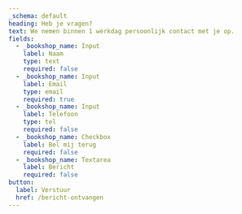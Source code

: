 ```yaml
---
_schema: default
heading: Heb je vragen?
text: We nemen binnen 1 werkdag persoonlijk contact met je op.
fields:
  - _bookshop_name: Input
    label: Naam
    type: text
    required: false
  - _bookshop_name: Input
    label: Email
    type: email
    required: true
  - _bookshop_name: Input
    label: Telefoon
    type: tel
    required: false
  - _bookshop_name: Checkbox
    label: Bel mij terug
    required: false
  - _bookshop_name: Textarea
    label: Bericht
    required: false
button:
  label: Verstuur
  href: /bericht-ontvangen
---
```

